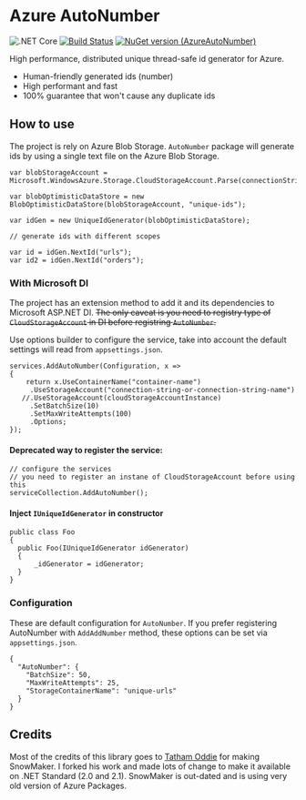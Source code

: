 # Azure AutoNumber

![.NET Core](https://github.com/0x414c49/AzureAutoNumber/workflows/.NET%20Core/badge.svg)
[![Build Status](https://img.shields.io/github/license/0x414c49/AzureAutoNumber)]()
[![NuGet version (AzureAutoNumber)](https://img.shields.io/nuget/v/AzureAutoNumber.svg?style=flat-square)](https://www.nuget.org/packages/AzureAutoNumber/)


High performance, distributed unique thread-safe id generator for Azure.

- Human-friendly generated ids (number)
- High performant and fast
- 100% guarantee that won't cause any duplicate ids

## How to use

The project is rely on Azure Blob Storage. `AutoNumber` package will generate ids by using a single text file on the Azure Blob Storage.


```
var blobStorageAccount = Microsoft.WindowsAzure.Storage.CloudStorageAccount.Parse(connectionString);

var blobOptimisticDataStore = new BlobOptimisticDataStore(blobStorageAccount, "unique-ids");

var idGen = new UniqueIdGenerator(blobOptimisticDataStore);

// generate ids with different scopes

var id = idGen.NextId("urls");
var id2 = idGen.NextId("orders");
```

### With Microsoft DI
The project has an extension method to add it and its dependencies to Microsoft ASP.NET DI. ~~The only caveat is you need to registry type of  `CloudStorageAccount` in DI before registring `AutoNumber`.~~


Use options builder to configure the service, take into account the default settings will read from `appsettings.json`.

```
services.AddAutoNumber(Configuration, x =>
{
	return x.UseContainerName("container-name")
	 .UseStorageAccount("connection-string-or-connection-string-name")
   //.UseStorageAccount(cloudStorageAccountInstance)
	 .SetBatchSize(10)
	 .SetMaxWriteAttempts(100)
	 .Options;
});
```


#### Deprecated way to register the service:


```
// configure the services
// you need to register an instane of CloudStorageAccount before using this
serviceCollection.AddAutoNumber();
```

#### Inject `IUniqueIdGenerator` in constructor

```
public class Foo
{
  public Foo(IUniqueIdGenerator idGenerator)
  {
      _idGenerator = idGenerator;
  }
}
```

### Configuration
These are default configuration for `AutoNumber`. If you prefer registering AutoNumber with `AddAddNumber` method, these options can be set via `appsettings.json`.

```
{
  "AutoNumber": {
    "BatchSize": 50,
    "MaxWriteAttempts": 25,
    "StorageContainerName": "unique-urls"
  }
}
```


## Credits
Most of the credits of this library goes to [Tatham Oddie](https://tatham.blog/2011/07/14/released-snowmaker-a-unique-id-generator-for-azure-or-any-other-cloud-hosting-environment/) for making SnowMaker. I forked his work and made lots of change to make it available on .NET Standard (2.0 and 2.1). SnowMaker is out-dated and is using very old version of Azure Packages.
